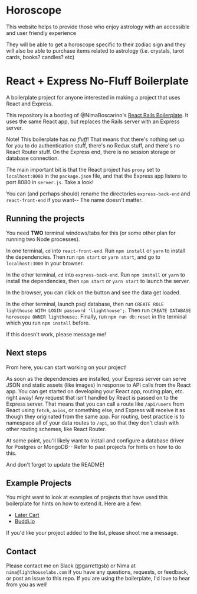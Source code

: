 # Horoscope

This website helps to provide those who enjoy astrology with an accessible and user friendly experience

They will be able to get a horoscope specific to their zodiac sign and they will also be able to purchase items related to astrology (i.e. crystals, tarot cards, books? candles? etc)

# React + Express No-Fluff Boilerplate

A boilerplate project for anyone interested in making a project that uses React and Express.

This repository is a bootleg of @NimaBoscarino's [React Rails Boilerplate](https://github.com/NimaBoscarino/react-rails-boilerplate). It uses the same React app, but replaces the Rails server with an Express server.

Note! This boilerplate has _no fluff_! That means that there's nothing set up for you to do authentication stuff, there's no Redux stuff, and there's no React Router stuff. On the Express end, there is no session storage or database connection.

The main important bit is that the React project has `proxy` set to `localhost:8080` in the `package.json` file, and that the Express app listens to port 8080 in `server.js`. Take a look!

You can (and perhaps should) rename the directories `express-back-end` and `react-front-end` if you want-- The name doesn't matter.

## Running the projects

You need **TWO** terminal windows/tabs for this (or some other plan for running two Node processes).

In one terminal, `cd` into `react-front-end`. Run `npm install` or `yarn` to install the dependencies. Then run `npm start` or `yarn start`, and go to `localhost:3000` in your browser.

In the other terminal, `cd` into `express-back-end`. Run `npm install` or `yarn` to install the dependencies, then `npm start` or `yarn start` to launch the server.

In the browser, you can click on the button and see the data get loaded.

In the other terminal, launch psql database, then run `CREATE ROLE lighthouse WITH LOGIN password 'llighthouse';`. Then run `CREATE DATABASE horoscope OWNER lighthouse;`. Finally, run `npm run db:reset` in the terminal which you run `npm install` before.

If this doesn't work, please message me!

## Next steps

From here, you can start working on your project!

As soon as the dependencies are installed, your Express server can serve JSON and static assets (like images) in response to API calls from the React app. You can get started on developing your React app, routing plan, etc. right away! Any request that isn't handled by React is passed on to the Express server. That means that you can call a route like `/api/users` from React using `fetch`, `axios`, or something else, and Express will receive it as though they originated from the same app. For routing, best practice is to namespace all of your data routes to `/api`, so that they don't clash with other routing schemes, like React Router.

At some point, you'll likely want to install and configure a database driver for Postgres or MongoDB-- Refer to past projects for hints on how to do this.

And don't forget to update the README!

## Example Projects

You might want to look at examples of projects that have used this boilerplate for hints on how to extend it. Here are a few:

- [Later Cart](https://github.com/bonitac/later-cart)
- [Buddi.io](https://github.com/Danny-Tran/buddi.io)

If you'd like your project added to the list, please shoot me a message.

## Contact

Please contact me on Slack (@garrettgsb) or Nima at `nima@lighthouselabs.com` if you have any questions, requests, or feedback, or post an issue to this repo. If you are using the boilerplate, I'd love to hear from you as well!

